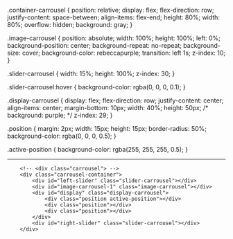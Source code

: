 
.container-carrousel {
    position: relative;
    display: flex;
    flex-direction: row;
    justify-content: space-between;
    align-items: flex-end;
    height: 80%;
    width: 80%;
    overflow: hidden;
    background: gray;
}

.image-carrousel {
    position: absolute;
    width: 100%;
    height: 100%;
    left: 0%;
    background-position: center;
    background-repeat: no-repeat;
    background-size: cover;
    background-color: rebeccapurple;
    transition: left 1s;
    z-index: 10;
}

.slider-carrousel {
    width: 15%;
    height: 100%;
    z-index: 30;
}

.slider-carrousel:hover {
    background-color: rgba(0, 0, 0, 0.1);
}

.display-carrousel {
    display: flex;
    flex-direction: row;
    justify-content: center;
    align-items: center;
    margin-bottom: 10px;
    width: 40%;
    height: 50px;
    /* background: purple; */
    z-index: 29;
}

.position {
    margin: 2px;
    width: 15px;
    height: 15px;
    border-radius: 50%;
    background-color: rgba(0, 0, 0, 0.5);
}

.active-position {
    background-color: rgba(255, 255, 255, 0.5);
}


--------------------------
        <!-- <div class="carrousel"> -->
        <div class="carrousel-container">
            <div id="left-slider" class="slider-carrousel"></div>
            <div id="image-carrousel-1" class="image-carrousel"></div>
            <div id="display" class="display-carrousel">
                <div class="position active-position"></div>
                <div class="position"></div>
                <div class="position"></div>
            </div>
            <div id="right-slider" class="slider-carrousel"></div>
        </div>
